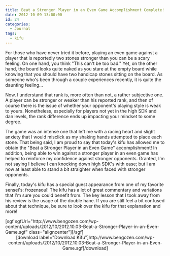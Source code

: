 ```yaml
---
title: Beat a Stronger Player in an Even Game Accomplishment Complete!
date: 2012-10-09 13:00:00
id: 24
categories:
  - Journal
tags:
  - kifu
---
```


For those who have never tried it before, playing an even game against a player that is reportedly two stones stronger than you can be a scary feeling. On one hand, you think "This can't be too bad." Yet, on the other hand, the board looks quite naked as you stare at the empty board while knowing that you should have two handicap stones sitting on the board. As someone who's been through a couple experiences recently, it is quite the daunting feeling...
<div style="text-align: left;"><!--more--></div>
Now, I understand that rank is, more often than not, a rather subjective one. A player can be stronger or weaker than his reported rank, and then of course there is the issue of whether your opponent's playing style is weak to yours. Nonetheless, especially for players not yet in the high SDK and dan levels, the rank difference ends up impacting your mindset to some degree.

The game was an intense one that left me with a racing heart and slight anxiety that I would misclick as my shaking hands attempted to place each stone. That being said, I am proud to say that today's kifu has allowed me to obtain the "Beat a Stronger Player in an Even Game" accomplishment! In addition, being able to win against a stronger player in an even game has helped to reinforce my confidence against stronger opponents. Granted, I'm not saying I believe I can knocking down high SDK's with ease; but I am now at least able to stand a bit straighter when faced with stronger opponents.

Finally, today's kifu has a special guest appearance from one of my favorite sensei's: frozensoul! The kifu has a lot of great commentary and variations that I'm sure you could benefit from. The key lesson that I took away from his review is the usage of the double hane. If you are still feel a bit confused about that technique, be sure to look over the kifu for that explanation and more!
<div style="text-align: left;">[sgf sgfUrl="http://www.bengozen.com/wp-content/uploads/2012/10/2012.10.03-Beat-a-Stronger-Player-in-an-Even-Game.sgf" class="aligncenter"][/sgf]</div>
<div style="text-align: center;">[download label="Download Kifu"]http://www.bengozen.com/wp-content/uploads/2012/10/2012.10.03-Beat-a-Stronger-Player-in-an-Even-Game.sgf[/download]</div>
<div style="text-align: left;"></div>